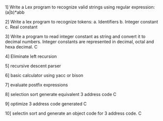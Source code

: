 1] Write a Lex program to recognize valid strings using regular expression: (a|b)*abb

2] Write a lex program to recognize tokens: a. Identifiers b. Integer constant c. Real constant

3] Write a program to read integer constant as string and convert it to decimal numbers. Integer constants are represented in decimal, octal and hexa decimal.          C

4] Eliminate left recursion

5] recursive descent parser

6] basic calculator using yacc or bison

7] evaluate postfix expressions

8] selection sort generate equivalent 3 address code          C

9] optimize 3 address code generated      C

10] selectin sort and generate an object code for 3 address code.    C
